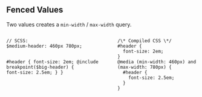 ## Fenced Values

Two values creates a <code>min-width</code> / <code>max-width</code> query.

<div class="columns">
  <div><pre><code class="language-scss">// SCSS:
$medium-header: 460px 780px;

#header {
  font-size: 2em;
  @include breakpoint($big-header) {
    font-size: 2.5em;
  }
}
</code></pre></div>
  <div><pre><code class="language-css">/\* Compiled CSS \*/
#header {
  font-size: 2em;
}
@media (min-width: 460px) and (max-width: 780px) {
  #header {
    font-size: 2.5em;
  }
}
</code></pre></div>
</div>
